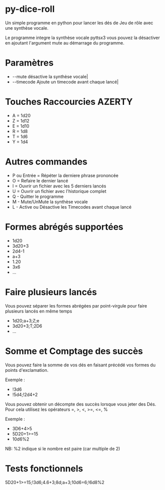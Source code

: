 # py-dice-roll
Un simple programme en python pour lancer les dés de Jeu de rôle avec une synthèse vocale.

Le programme integre la synthèse vocale pyttsx3 vous pouvez la désactiver en ajoutant l'argument mute au démarrage du programme.

# Paramètres

* --mute
désactive la synthèse vocale|
* --timecode
Ajoute un timecode avant chaque lancé|

# Touches Raccourcies AZERTY
* A = 1d20
* Z = 1d12
* E = 1d10
* R = 1d8
* T = 1d6
* Y = 1d4

# Autres commandes
* P ou Entrée = Répéter la derniere phrase prononcée
* O = Refaire le dernier lancé
* I = Ouvrir un fichier avec les 5 derniers lancés
* U = Ouvrir un fichier avec l'historique complet
* Q - Quitter le programme 
* M - Mute/UnMute la synthèse vocale
* L - Active ou Désactive les Timecodes avant chaque lancé

# Formes abrégés supportées
* 1d20 
* 3d20+3
* 2d4-1
* a+3
* 1.20
* 3x6
* ...

# Faire plusieurs lancés
Vous pouvez séparer les formes abrégées par point-virgule pour faire plusieurs lancés en même temps
* 1d20;a+3;Z;e 
* 3d20+3;T;2D6
* ...

# Somme et Comptage des succès
Vous pouvez faire la somme de vos dés en faisant précédé vos formes du points d'exclamation.

Exemple : 
* !3d6
* !5d4;!2d4+2

Vous pouvez obtenir un décompte des succès lorsque vous jeter des Dés.
Pour cela utilisez les opérateurs =, >, <, >=, <=, %

Exemple :
* 3D6+4>5
* 5D20+1>=15
* 10d6%2

NB: %2 indique si le nombre est paire (car multiple de 2)

# Tests fonctionnels
5D20+1>=15;!3d6;4.6+3;8d;a+3;10d6=6;!6d8%2
